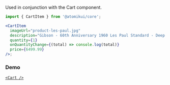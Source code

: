 Used in conjunction with the Cart component.

```jsx
import { CartItem } from '@atomikui/core';

<CartItem
  imageUrl="product-les-paul.jpg"
  description="Gibson - 60th Anniversary 1960 Les Paul Standard - Deep Cherry Sunburst"
  quantity={1}
  onQuantityChange={(total) => console.log(total)}
  price={6499.99}
/>;
```

### Demo

[`<Cart />`](/styleguide/#/Informational/Cart)
